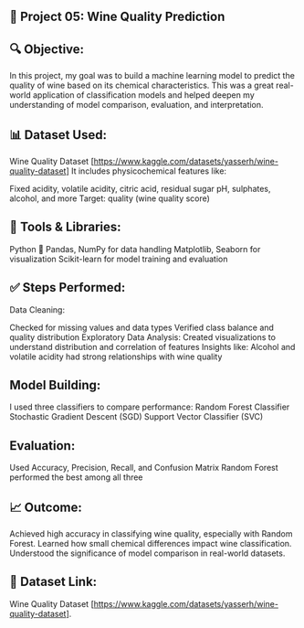 ## 📁 Project 05: Wine Quality Prediction
## 🔍 Objective:
In this project, my goal was to build a machine learning model to predict the quality of wine based on its chemical characteristics. This was a great real-world application of classification models and helped deepen my understanding of model comparison, evaluation, and interpretation.

## 📊 Dataset Used:
Wine Quality Dataset [https://www.kaggle.com/datasets/yasserh/wine-quality-dataset]
It includes physicochemical features like:

Fixed acidity, volatile acidity, citric acid, residual sugar
pH, sulphates, alcohol, and more
Target: quality (wine quality score)

## 🔧 Tools & Libraries:
Python 🐍
Pandas, NumPy for data handling
Matplotlib, Seaborn for visualization
Scikit-learn for model training and evaluation

## ✅ Steps Performed:
Data Cleaning:

Checked for missing values and data types
Verified class balance and quality distribution
Exploratory Data Analysis:
Created visualizations to understand distribution and correlation of features
Insights like: Alcohol and volatile acidity had strong relationships with wine quality

## Model Building:

I used three classifiers to compare performance:
Random Forest Classifier
Stochastic Gradient Descent (SGD)
Support Vector Classifier (SVC)

## Evaluation:

Used Accuracy, Precision, Recall, and Confusion Matrix
Random Forest performed the best among all three

## 📈 Outcome:
Achieved high accuracy in classifying wine quality, especially with Random Forest.
Learned how small chemical differences impact wine classification.
Understood the significance of model comparison in real-world datasets.

## 🔗 Dataset Link:
Wine Quality Dataset [https://www.kaggle.com/datasets/yasserh/wine-quality-dataset].
